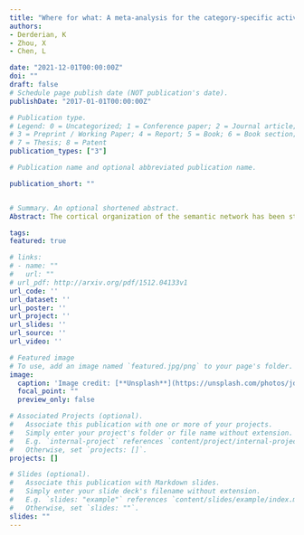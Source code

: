 ```yaml
---
title: "Where for what: A meta-analysis for the category-specific activations for living/nonliving concepts in the past two decades"
authors:
- Derderian, K
- Zhou, X
- Chen, L

date: "2021-12-01T00:00:00Z"
doi: ""
draft: false
# Schedule page publish date (NOT publication's date).
publishDate: "2017-01-01T00:00:00Z"

# Publication type.
# Legend: 0 = Uncategorized; 1 = Conference paper; 2 = Journal article;
# 3 = Preprint / Working Paper; 4 = Report; 5 = Book; 6 = Book section;
# 7 = Thesis; 8 = Patent
publication_types: ["3"]

# Publication name and optional abbreviated publication name.

publication_short: ""


# Summary. An optional shortened abstract.
Abstract: The cortical organization of the semantic network has been studied extensively in neuropsychological and neuroimaging studies. Recent theories have heavily relied on the observation of category-specific activations, i.e., the preferential activations in brain regions for specific semantic categories. With decades of research, a full understanding of the organization has not yet been reached, since little is known about the factors that contribute to the variances in observed activation patterns across numerous neuroimaging studies. In this study, we first reviewed 97 published papers that reported category-specific activations for living or nonliving concepts in the past two decades. Then, using the Activation Likelihood Estimate (ALE) method, we characterized the brain activation associated with living and nonliving concepts, revealing the influences of relevant factors (e.g., neuroimaging mode, task demands, and stimuli modality), and analyzing these findings in relation to theoretical accounts of cortical semantic networks.

tags:
featured: true

# links:
# - name: ""
#   url: ""
# url_pdf: http://arxiv.org/pdf/1512.04133v1
url_code: ''
url_dataset: ''
url_poster: ''
url_project: ''
url_slides: ''
url_source: ''
url_video: ''

# Featured image
# To use, add an image named `featured.jpg/png` to your page's folder. 
image:
  caption: 'Image credit: [**Unsplash**](https://unsplash.com/photos/jdD8gXaTZsc)'
  focal_point: ""
  preview_only: false

# Associated Projects (optional).
#   Associate this publication with one or more of your projects.
#   Simply enter your project's folder or file name without extension.
#   E.g. `internal-project` references `content/project/internal-project/index.md`.
#   Otherwise, set `projects: []`.
projects: []

# Slides (optional).
#   Associate this publication with Markdown slides.
#   Simply enter your slide deck's filename without extension.
#   E.g. `slides: "example"` references `content/slides/example/index.md`.
#   Otherwise, set `slides: ""`.
slides: ""
---
```

